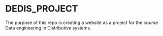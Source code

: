 # DEDIS_PROJECT
The purpose of this repo is creating a website as a project for the course Data engineering in Distributive systems.
